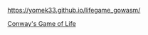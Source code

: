 https://yomek33.github.io/lifegame_gowasm/

[Conway's Game of Life](https://en.wikipedia.org/wiki/Conway%27s_Game_of_Life)
